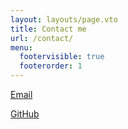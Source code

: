 ```yaml
---
layout: layouts/page.vto
title: Contact me
url: /contact/
menu:
  footervisible: true
  footerorder: 1
---
```


<a href="mailto:mail@rossamurphy.com">Email</a>

<a href="https://github.com/rossamurphy">GitHub</a>
